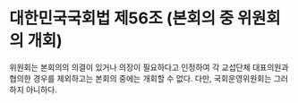# 대한민국국회법 제56조 (본회의 중 위원회의 개회)

위원회는 본회의의 의결이 있거나 의장이 필요하다고 인정하여 각 교섭단체 대표의원과 협의한 경우를 제외하고는 본회의 중에는 개회할 수 없다. 다만, 국회운영위원회는 그러하지 아니하다.
